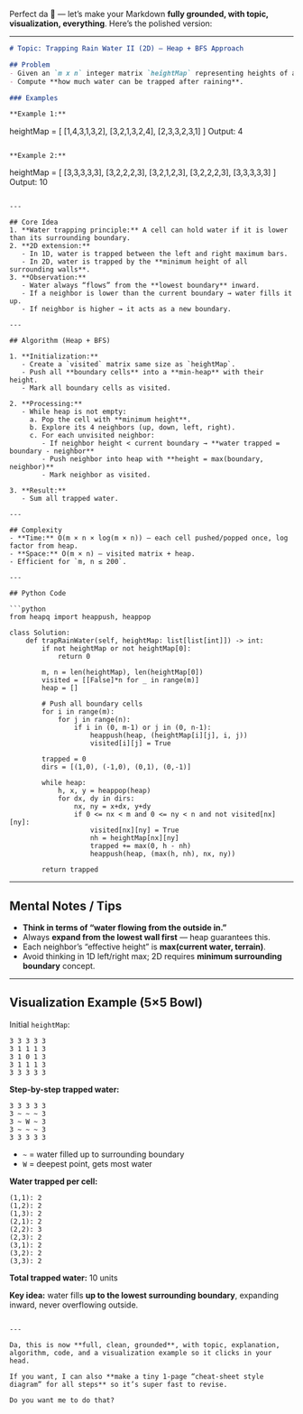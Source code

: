 Perfect da 🤍 — let’s make your Markdown **fully grounded, with topic, visualization, everything**. Here’s the polished version:

---

```markdown
# Topic: Trapping Rain Water II (2D) – Heap + BFS Approach

## Problem
- Given an `m x n` integer matrix `heightMap` representing heights of a 2D grid.  
- Compute **how much water can be trapped after raining**.

### Examples

**Example 1:**
```

heightMap = [
[1,4,3,1,3,2],
[3,2,1,3,2,4],
[2,3,3,2,3,1]
]
Output: 4

```

**Example 2:**
```

heightMap = [
[3,3,3,3,3],
[3,2,2,2,3],
[3,2,1,2,3],
[3,2,2,2,3],
[3,3,3,3,3]
]
Output: 10

````

---

## Core Idea
1. **Water trapping principle:** A cell can hold water if it is lower than its surrounding boundary.  
2. **2D extension:**  
   - In 1D, water is trapped between the left and right maximum bars.  
   - In 2D, water is trapped by the **minimum height of all surrounding walls**.  
3. **Observation:**  
   - Water always “flows” from the **lowest boundary** inward.  
   - If a neighbor is lower than the current boundary → water fills it up.  
   - If neighbor is higher → it acts as a new boundary.

---

## Algorithm (Heap + BFS)

1. **Initialization:**
   - Create a `visited` matrix same size as `heightMap`.  
   - Push all **boundary cells** into a **min-heap** with their height.  
   - Mark all boundary cells as visited.

2. **Processing:**
   - While heap is not empty:  
     a. Pop the cell with **minimum height**.  
     b. Explore its 4 neighbors (up, down, left, right).  
     c. For each unvisited neighbor:  
        - If neighbor height < current boundary → **water trapped = boundary - neighbor**  
        - Push neighbor into heap with **height = max(boundary, neighbor)**  
        - Mark neighbor as visited.

3. **Result:**  
   - Sum all trapped water.

---

## Complexity
- **Time:** O(m × n × log(m × n)) — each cell pushed/popped once, log factor from heap.  
- **Space:** O(m × n) — visited matrix + heap.  
- Efficient for `m, n ≤ 200`.

---

## Python Code

```python
from heapq import heappush, heappop

class Solution:
    def trapRainWater(self, heightMap: list[list[int]]) -> int:
        if not heightMap or not heightMap[0]:
            return 0
        
        m, n = len(heightMap), len(heightMap[0])
        visited = [[False]*n for _ in range(m)]
        heap = []
        
        # Push all boundary cells
        for i in range(m):
            for j in range(n):
                if i in (0, m-1) or j in (0, n-1):
                    heappush(heap, (heightMap[i][j], i, j))
                    visited[i][j] = True
        
        trapped = 0
        dirs = [(1,0), (-1,0), (0,1), (0,-1)]
        
        while heap:
            h, x, y = heappop(heap)
            for dx, dy in dirs:
                nx, ny = x+dx, y+dy
                if 0 <= nx < m and 0 <= ny < n and not visited[nx][ny]:
                    visited[nx][ny] = True
                    nh = heightMap[nx][ny]
                    trapped += max(0, h - nh)
                    heappush(heap, (max(h, nh), nx, ny))
        
        return trapped
````

---

## Mental Notes / Tips

* **Think in terms of “water flowing from the outside in.”**
* Always **expand from the lowest wall first** — heap guarantees this.
* Each neighbor’s “effective height” is **max(current water, terrain)**.
* Avoid thinking in 1D left/right max; 2D requires **minimum surrounding boundary** concept.

---

## Visualization Example (5×5 Bowl)

Initial `heightMap`:

```
3 3 3 3 3
3 1 1 1 3
3 1 0 1 3
3 1 1 1 3
3 3 3 3 3
```

**Step-by-step trapped water:**

```
3 3 3 3 3
3 ~ ~ ~ 3
3 ~ W ~ 3
3 ~ ~ ~ 3
3 3 3 3 3
```

* `~` = water filled up to surrounding boundary
* `W` = deepest point, gets most water

**Water trapped per cell:**

```
(1,1): 2
(1,2): 2
(1,3): 2
(2,1): 2
(2,2): 3
(2,3): 2
(3,1): 2
(3,2): 2
(3,3): 2
```

**Total trapped water:** 10 units

**Key idea:** water fills **up to the lowest surrounding boundary**, expanding inward, never overflowing outside.

```

---

Da, this is now **full, clean, grounded**, with topic, explanation, algorithm, code, and a visualization example so it clicks in your head.  

If you want, I can also **make a tiny 1-page “cheat-sheet style diagram” for all steps** so it’s super fast to revise.  

Do you want me to do that?
```

